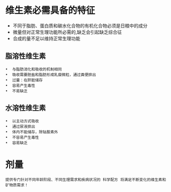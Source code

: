 # 维生素必需具备的特征
- 不同于脂肪、蛋白质和碳水化合物的有机化合物必须是日粮中的成分
- 微量但对正常生理功能所必需的,缺乏会引起缺乏综合征
- 合成的量不足以维持正常生理功能
## 脂溶性维生素
	•  与脂肪消化和吸收的机制相同
	•  吸收需要胆盐和脂肪形成乳糜微粒，通过粪便排出
	•  过量：在肝脏储存
	•  容易产生毒性
	•  不易缺乏
## 水溶性维生素
	•  以主动方式吸收
	•  通过尿液排出
	•  体内不能储存，除钴胺素外
	•  不容易产生毒性
	•  容易缺乏
# 剂量
	提供专门针对不同年龄阶段、不同生理需求和疾病状况的 科学配方 将满足不断变化的维生素和矿物质需求！